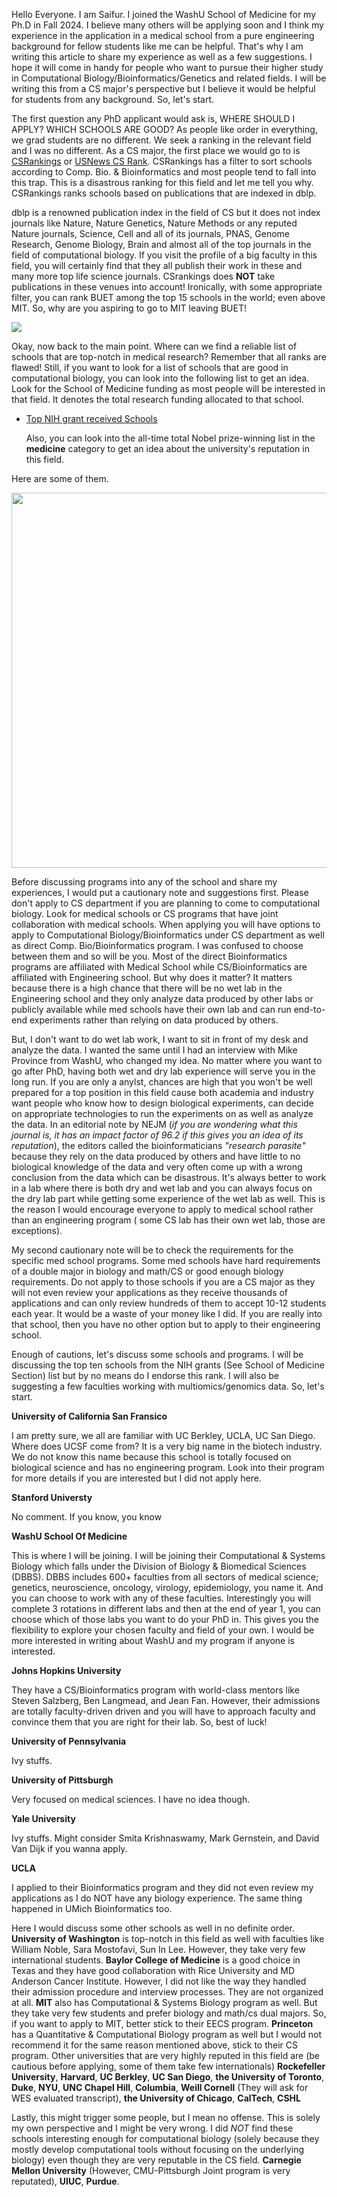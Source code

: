 Hello Everyone. I am Saifur. I joined the WashU School of Medicine for my Ph.D in Fall 2024. I believe many others will be applying soon and I think my experience in the application in a medical school from a pure engineering background for fellow students like me can be helpful.
That's why I am writing this article to share my experience as well as a few suggestions. I hope it will come in handy for people who want to pursue their higher study in Computational Biology/Bioinformatics/Genetics and related fields. I will be writing this from a 
CS major's perspective but I believe it would be helpful for students from any background. So, let's start.

The first question any PhD applicant would ask is, WHERE SHOULD I APPLY? WHICH SCHOOLS ARE GOOD? As people like order in everything, we grad students are no different. We seek a ranking in the relevant field and I was no different. As a CS major, the first place
we would go to is [CSRankings](https://csrankings.org/) or [USNews CS Rank](https://www.usnews.com/best-graduate-schools/top-science-schools/computer-science-rankings?_sort=rank-asc). CSRankings has a filter to sort schools according to Comp. Bio. & Bioinformatics and most people tend to fall into this trap. This is a disastrous ranking for this field and let me tell you why. CSRankings ranks schools based on publications that are indexed in dblp. 

dblp is a renowned publication index in the field of CS but it does not index journals like Nature, Nature Genetics, Nature Methods or any reputed Nature journals, Science, Cell and all of its journals, PNAS, Genome Research, Genome Biology, Brain and almost all of the top journals in the field of computational biology. If you visit the profile of a big faculty in this field, you will certainly find that they all publish their work in these and many more top life science journals. CSrankings does **NOT** take publications in these venues into account! Ironically, with some appropriate filter, you can rank BUET among the top 15 schools in the world; even above MIT. So, why are you aspiring to go to MIT leaving BUET!

![](CSRankings.PNG)

Okay, now back to the main point. Where can we find a reliable list of schools that are top-notch in medical research? Remember that all ranks are flawed! Still, if you want to look for a list of schools that are good in computational biology, you can look into the following list to get an idea. Look for the School of Medicine funding as most people will be interested in that field. It denotes the total research funding allocated to that school. 
- [Top NIH grant received Schools](https://www.forbes.com/sites/michaeltnietzel/2023/02/20/johns-hopkins-university-again-tops-list-of-leading-institutions-for-nih-funding/)

  Also, you can look into the all-time  total Nobel prize-winning list in the **medicine** category to get an idea about the university's reputation in this field.  [](https://www.aronfrishberg.com/projects/university-nobel-prizes)

Here are some of them.

<img src="image.png" width="600">

Before discussing programs into any of the school and share my experiences, I would put a cautionary note and suggestions first. Please don't apply to CS department if you are planning to come to computational biology. Look for medical schools or CS programs that have joint collaboration with medical schools. When applying you will have options to apply to Computational Biology/Bioinformatics under CS department as well as direct Comp. Bio/Bioinformatics program. I was confused to choose between them and so will be you. Most of the direct Bioinformatics programs are affiliated with Medical School while CS/Bioinformatics are affiliated with Engineering school. But why does it matter? It matters because there is a high chance that there will be no wet lab in the Engineering school and they only analyze data produced by other labs or publicly available while med schools have their own lab and can run end-to-end experiments rather than relying on data produced by others. 

But, I don't want to do wet lab work, I want to sit in front of my desk and analyze the data. I wanted the same until I had an interview with Mike Province from WashU, who changed my idea. No matter where you want to go after PhD, having both wet and dry lab experience will serve you in the long run. If you are only a anylst, chances are high that you won't be well prepared for a top position in this field cause both academia and industry want people who know how to design biological experiments, can decide on appropriate technologies to run the experiments on as well as analyze the data. In an editorial note by NEJM (*if you are wondering what this journal is, it has an impact factor of 96.2 if this gives you an idea of its reputation*), the editors called the bioinformaticians *"research parasite"* because they rely on the data produced by others and have little to no biological knowledge of the data and very often come up with a wrong conclusion from the data which can be disastrous. It's always better to work in a lab where there is both dry and wet lab and you can always focus on the dry lab part while getting some experience of the wet lab as well. This is the reason I would encourage everyone to apply to medical school rather than an engineering program ( some CS lab has their own wet lab, those are exceptions).

My second cautionary note will be to check the requirements for the specific med school programs. Some med schools have hard requirements of a double major in biology and math/CS or good enough biology requirements. Do not apply to those schools if you are a CS major as they will not even review your applications as they receive thousands of applications and can only review hundreds of them to accept 10-12 students each year. It would be a waste of your money like I did. If you are really into that school, then you have no other option but to apply to their engineering school.

Enough of cautions, let's discuss some schools and programs. I will be discussing the top ten schools from the NIH grants (See School of Medicine Section) list but by no means do I endorse this rank. I will also be suggesting a few faculties working with multiomics/genomics data. So, let's start.


**University of California San Fransico**

I am pretty sure, we all are familiar with UC Berkley, UCLA, UC San Diego. Where does UCSF come from? It is a very big name in the biotech industry. We do not know this name because this school is totally focused on biological science and has no engineering program. Look into their program for more details if you are interested but I did not apply here. 


**Stanford Universty**

No comment. If you know, you know

**WashU School Of Medicine**

This is where I will be joining. I will be joining their Computational & Systems Biology which falls under the Division of Biology & Biomedical Sciences (DBBS). DBBS includes 600+ faculties from all sectors of medical science; genetics, neuroscience, oncology, virology, epidemiology, you name it. And you can choose to work with any of these faculties. Interestingly you will complete 3 rotations in different labs and then at the end of year 1, you can choose which of those labs you want to do your PhD in. This gives you the flexibility to explore your chosen faculty and field of your own. I would be more interested in writing about WashU and my program if anyone is interested. 

**Johns Hopkins University**

They have a CS/Bioinformatics program with world-class mentors like Steven Salzberg, Ben Langmead, and Jean Fan. However, their admissions are totally faculty-driven driven and you will have to approach faculty and convince them that you are right for their lab. So, best of luck!

**University of Pennsylvania**

Ivy stuffs.

**University of Pittsburgh**

Very focused on medical sciences. I have no idea though.

**Yale University**

Ivy stuffs. Might consider Smita Krishnaswamy, Mark Gernstein, and David Van Dijk if you wanna apply.

**UCLA**

I applied to their Bioinformatics program and they did not even review my applications as I do NOT have any biology experience. The same thing happened in UMich Bioinformatics too.

Here I would discuss some other schools as well in no definite order. **University of Washington** is top-notch in this field as well with faculties like William Noble, Sara Mostofavi, Sun In Lee. However, they take very few international students. **Baylor College of Medicine** is a good choice in Texas and they have good collaboration with Rice University and MD Anderson Cancer Institute. However, I did not like the way they handled their admission procedure and interview processes. They are not organized at all. **MIT** also has Computational & Systems Biology program as well. But they take very few students and prefer biology and math/cs dual majors. So, if you want to apply to MIT, better stick to their EECS program. **Princeton** has a Quantitative & Computational Biology program as well but I would not recommend it for the same reason mentioned above, stick to their CS program. Other universities that are very highly reputed in this field are (be cautious before applying, some of them take few internationals) **Rockefeller University**, **Harvard**, **UC Berkley**, **UC San Diego**, **the University of Toronto**, **Duke**, **NYU**, **UNC Chapel Hill**, **Columbia**, **Weill Cornell** (They will ask for WES evaluated transcript), **the University of Chicago**, **CalTech**, **CSHL** 

Lastly, this might trigger some people, but I mean no offense. This is solely my own perspective and I might be very wrong. I did *NOT* find these schools interesting enough for computational biology (solely because they mostly develop computational tools without focusing on the underlying biology) even though they are very reputable in the CS field. **Carnegie Mellon University** (However, CMU-Pittsburgh Joint program is very reputated), **UIUC**, **Purdue**. 




